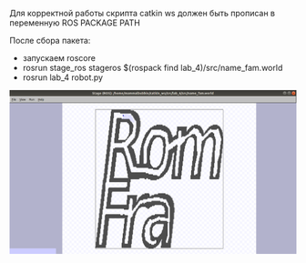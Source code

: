 Для корректной работы скрипта catkin ws должен быть прописан в переменную ROS PACKAGE PATH

После сбора пакета:
* запускаем roscore
* rosrun stage_ros stageros $(rospack find lab_4)/src/name_fam.world
* rosrun lab_4 robot.py

![result](https://github.com/MammalBubble/POMS_labs/blob/master/lab_4/stage.png)

